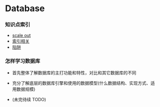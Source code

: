 # Database

### 知识点索引

+ [scale out](scale_out.md)
+ [索引相关](db_index.md)
+ [陷阱](trap.md)

### 怎样学习数据库

+ 首先整体了解数据库的主打功能和特性，对比和其它数据库的不同

+ 充分了解底层的数据库引擎和使用的数据模型(什么数据结构、实现方式、适用数据规模)

+ (未完待续 TODO)
